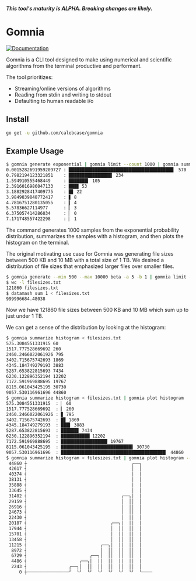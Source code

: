 ***This tool's maturity is ALPHA. Breaking changes are likely.***

# Gomnia

[![Documentation](https://godoc.org/github.com/calebcase/gomnia?status.svg)](http://godoc.org/github.com/calebcase/gomnia)

Gomnia is a CLI tool designed to make using numerical and scientific algorithms
from the terminal productive and performant.

The tool prioritizes:

* Streaming/online versions of algorithms
* Reading from stdin and writing to stdout
* Defaulting to human readable i/o

## Install

```sh
go get -u github.com/calebcase/gomnia
```

## Example Usage

```sh
$ gomnia generate exponential | gomnia limit --count 1000 | gomnia summarize histogram | gomnia plot histogram
0.0015282691959209727 : ████████████████████████████████████████▏ 570
0.7982194123321851    : ████████████████▌ 234
1.594910555468449     : ███████▍ 105
2.3916016986047133    : ███▊ 53
3.1882928417409775    : █▋ 22
3.9849839848772417    : ▋ 8
4.7816751280135055    : ▍ 4
5.57836627114977      : ▎ 3
6.375057414286034     : ▏ 0
7.171748557422298     : ▏ 1
```

The command generates 1000 samples from the exponential probability
distribution, summarizes the samples with a histogram, and then plots the
histogram on the terminal.

The original motivating use case for Gomnia was generating file sizes between
500 KB and 10 MB with a total size of 1 TB. We desired a distribution of file
sizes that emphasized larger files over smaller files.

```sh
$ gomnia generate --min 500 --max 10000 beta -a 5 -b 1 | gomnia limit --sum 1000000000 > filesizes.txt
$ wc -l filesizes.txt
121860 filesizes.txt
$ datamash sum 1 < filesizes.txt
999996684.48038
```

Now we have 121860 file sizes between 500 KB and 10 MB which sum up to just
under 1 TB.

We can get a sense of the distribution by looking at the histogram:

```sh
$ gomnia summarize histogram < filesizes.txt
575.3084551331915 60
1517.777528669692 260
2460.2466022061926 795
3402.715675742693 1869
4345.184749279193 3883
5287.653822815693 7434
6230.122896352194 12202
7172.591969888695 19767
8115.061043425195 30730
9057.530116961696 44860
$ gomnia summarize histogram < filesizes.txt | gomnia plot histogram
575.3084551331915  : ▏ 60
1517.777528669692  : ▎ 260
2460.2466022061926 : ▊ 795
3402.715675742693  : █▊ 1869
4345.184749279193  : ███▌ 3883
5287.653822815693  : ██████▊ 7434
6230.122896352194  : ███████████ 12202
7172.591969888695  : █████████████████▊ 19767
8115.061043425195  : ███████████████████████████▌ 30730
9057.530116961696  : ████████████████████████████████████████▏ 44860
$ gomnia summarize histogram < filesizes.txt | gomnia plot histogram --variant vertical
 44860 ┼                                        ╭──╮     
 42617 ┤                                        │  │     
 40374 ┤                                        │  │     
 38131 ┤                                        │  │     
 35888 ┤                                        │  │     
 33645 ┤                                        │  │     
 31402 ┤                                    ╭──╮│  │     
 29159 ┤                                    │  ││  │     
 26916 ┤                                    │  ││  │     
 24673 ┤                                    │  ││  │     
 22430 ┤                                    │  ││  │     
 20187 ┤                                ╭──╮│  ││  │     
 17944 ┤                                │  ││  ││  │     
 15701 ┤                                │  ││  ││  │     
 13458 ┤                                │  ││  ││  │     
 11215 ┤                            ╭──╮│  ││  ││  │     
  8972 ┤                            │  ││  ││  ││  │     
  6729 ┤                        ╭──╮│  ││  ││  ││  │     
  4486 ┤                    ╭──╮│  ││  ││  ││  ││  │     
  2243 ┤                ╭──╮│  ││  ││  ││  ││  ││  │     
     0 ┼────────────────╯  ╰╯  ╰╯  ╰╯  ╰╯  ╰╯  ╰╯  ╰──── 
```

